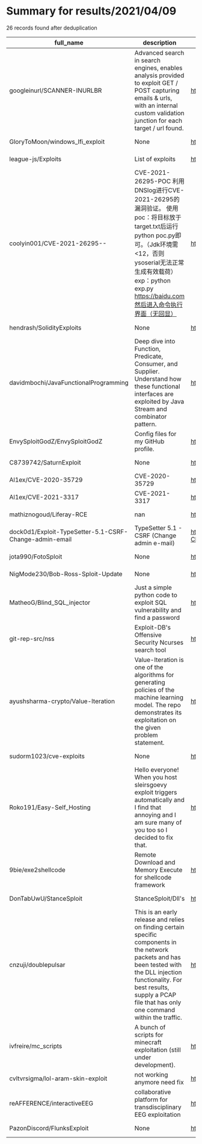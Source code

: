 
# Summary for results/2021/04/09
    
26 records found after deduplication

| full_name | description | html_url | matched_list | matched_count | pushed_at | size | stargazers_count | language | forks_count |
|--------------------------------------------------------|------------------------------------------------------------------------------------------------------------------------------------------------------------------------------------------------------------------------------------------------|---------------------------------------------------------------------------|-----------------------|-----------------|---------------------------|--------|--------------------|------------------|---------------|
| googleinurl/SCANNER-INURLBR | Advanced search in search engines, enables analysis provided to exploit GET / POST capturing emails & urls, with an internal custom validation junction for each target / url found. | https://github.com/googleinurl/SCANNER-INURLBR | ['exploit'] | 1 | 2021-04-09 03:47:04+00:00 | 200 | 823 | PHP | 396 |
| GloryToMoon/windows_lfi_exploit | None | https://github.com/GloryToMoon/windows_lfi_exploit | ['exploit'] | 1 | 2021-04-09 08:36:02+00:00 | 1789 | 0 | Python | 0 |
| league-js/Exploits | List of exploits | https://github.com/league-js/Exploits | ['exploit'] | 1 | 2021-04-09 19:34:03+00:00 | 1 | 0 | | 0 |
| coolyin001/CVE-2021-26295-- | CVE-2021-26295-POC 利用DNSlog进行CVE-2021-26295的漏洞验证。 使用 poc：将目标放于target.txt后运行python poc.py即可。（Jdk环境需<12，否则ysoserial无法正常生成有效载荷） exp：python exp.py https://baidu.com然后进入命令执行界面（无回显） | https://github.com/coolyin001/CVE-2021-26295-- | ['cve poc', 'cve-2'] | 2 | 2021-04-09 16:22:14+00:00 | 1 | 0 | | 0 |
| hendrash/SolidityExploits | None | https://github.com/hendrash/SolidityExploits | ['exploit'] | 1 | 2021-04-09 13:06:00+00:00 | 28 | 0 | | 0 |
| davidmbochi/JavaFunctionalProgramming | Deep dive into Function, Predicate, Consumer, and Supplier. Understand how these functional interfaces are exploited by Java Stream and combinator pattern. | https://github.com/davidmbochi/JavaFunctionalProgramming | ['exploit'] | 1 | 2021-04-09 12:17:27+00:00 | 24 | 0 | Java | 0 |
| EnvySploitGodZ/EnvySploitGodZ | Config files for my GitHub profile. | https://github.com/EnvySploitGodZ/EnvySploitGodZ | ['sploit'] | 1 | 2021-04-09 22:16:16+00:00 | 23 | 0 | Lua | 0 |
| C8739742/SaturnExploit | None | https://github.com/C8739742/SaturnExploit | ['exploit'] | 1 | 2021-04-09 10:11:15+00:00 | 3 | 0 | | 0 |
| Al1ex/CVE-2020-35729 | CVE-2020-35729 | https://github.com/Al1ex/CVE-2020-35729 | ['cve-2', 'exploit'] | 2 | 2021-04-09 08:00:19+00:00 | 4 | 3 | Python | 0 |
| Al1ex/CVE-2021-3317 | CVE-2021-3317 | https://github.com/Al1ex/CVE-2021-3317 | ['cve-2', 'exploit'] | 2 | 2021-04-09 07:37:29+00:00 | 4 | 3 | Python | 0 |
| mathiznogoud/Liferay-RCE | nan | https://github.com/mathiznogoud/Liferay-RCE | ['rce'] | 1 | 2021-04-09 09:56:16+00:00 | 6 | 0 | Python | 0 |
| dock0d1/Exploit-TypeSetter-5.1-CSRF-Change-admin-email | TypeSetter 5.1 - CSRF (Change admin e-mail) | https://github.com/dock0d1/Exploit-TypeSetter-5.1-CSRF-Change-admin-email | ['exploit'] | 1 | 2021-04-09 13:29:53+00:00 | 5 | 0 | HTML | 0 |
| jota990/FotoSploit | None | https://github.com/jota990/FotoSploit | ['sploit'] | 1 | 2021-04-09 00:14:34+00:00 | 17464 | 0 | Hack | 0 |
| NigMode230/Bob-Ross-Sploit-Update | None | https://github.com/NigMode230/Bob-Ross-Sploit-Update | ['sploit'] | 1 | 2021-04-09 00:07:30+00:00 | 8290 | 0 | Lua | 0 |
| MatheoG/Blind_SQL_injector | Just a simple python code to exploit SQL vulnerability and find a password | https://github.com/MatheoG/Blind_SQL_injector | ['exploit'] | 1 | 2021-04-09 07:47:44+00:00 | 4 | 0 | Python | 0 |
| git-rep-src/nss | Exploit-DB's Offensive Security Ncurses search tool | https://github.com/git-rep-src/nss | ['exploit'] | 1 | 2021-04-09 18:08:33+00:00 | 31 | 0 | C++ | 0 |
| ayushsharma-crypto/Value-Iteration | Value-Iteration is one of the algorithms for generating policies of the machine learning model. The repo demonstrates its exploitation on the given problem statement. | https://github.com/ayushsharma-crypto/Value-Iteration | ['exploit'] | 1 | 2021-04-09 07:08:22+00:00 | 2356 | 0 | Jupyter Notebook | 0 |
| sudorm1023/cve-exploits | None | https://github.com/sudorm1023/cve-exploits | ['exploit'] | 1 | 2021-04-09 12:09:51+00:00 | 13 | 0 | Python | 0 |
| Roko191/Easy-Self_Hosting | Hello everyone! When you host sleirsgoevy exploit triggers automatically and I find that annoying and I am sure many of you too so I decided to fix that. | https://github.com/Roko191/Easy-Self_Hosting | ['exploit'] | 1 | 2021-04-09 08:32:39+00:00 | 871 | 0 | JavaScript | 0 |
| 9bie/exe2shellcode | Remote Download and Memory Execute for shellcode framework | https://github.com/9bie/exe2shellcode | ['shellcode'] | 1 | 2021-04-09 14:52:52+00:00 | 163 | 29 | C | 10 |
| DonTabUwU/StanceSploit | StanceSploit/Dll's | https://github.com/DonTabUwU/StanceSploit | ['sploit'] | 1 | 2021-04-09 19:39:37+00:00 | 72108 | 0 | | 0 |
| cnzuji/doublepulsar | This is an early release and relies on finding certain specific components in the network packets and has been tested with the DLL injection functionality. For best results, supply a PCAP file that has only one command within the traffic. | https://github.com/cnzuji/doublepulsar | ['command injection'] | 1 | 2021-04-09 21:06:36+00:00 | 1264 | 0 | Python | 0 |
| ivfreire/mc_scripts | A bunch of scripts for minecraft exploitation (still under development). | https://github.com/ivfreire/mc_scripts | ['exploit'] | 1 | 2021-04-09 14:27:54+00:00 | 55 | 0 | Python | 0 |
| cvltvrsigma/lol-aram-skin-exploit | not working anymore need fix | https://github.com/cvltvrsigma/lol-aram-skin-exploit | ['exploit'] | 1 | 2021-04-09 18:47:10+00:00 | 1 | 0 | Perl | 0 |
| reAFFERENCE/interactiveEEG | collaborative platform for transdisciplinary EEG exploitation | https://github.com/reAFFERENCE/interactiveEEG | ['exploit'] | 1 | 2021-04-09 20:29:20+00:00 | 120 | 1 | Python | 2 |
| PazonDiscord/FlunksExploit | None | https://github.com/PazonDiscord/FlunksExploit | ['exploit'] | 1 | 2021-04-09 21:48:38+00:00 | 0 | 0 | | 0 |
